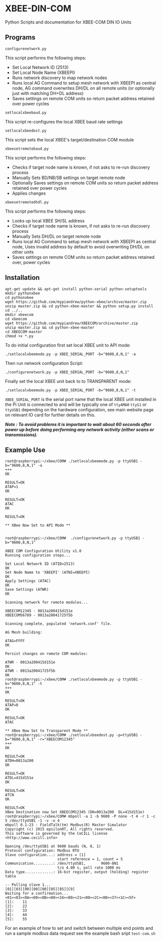 # XBEE-DIN-COM

Python Scripts and documentation for XBEE-COM DIN IO Units



## Programs

```configurenetwork.py``` 

This script performs the following steps:
- Set Local Network ID (2513)
- Set Local Node Name (XBEEPI)
- Runs network discovery to map network nodes
- Runs local AG Command to setup mesh network with XBEEPI as central node,
  AG command overwrites DH/DL on all remote units (or optionally just with matching DH+DL address)
- Saves settings on remote COM units so return packet address retained over 
  power cycles

```setlocalxbeebaud.py```

This script re-configures the local XBEE baud rate settings

```setlocalxbeedest.py```

This script sets the local XBEE's target/destination COM module 

```xbeesetremotebaud.py```

This script performs the following steps:
- Checks if target node name is known, if not asks to re-run discovery process
- Manually Sets BD/NB/SB settings on target remote node 
- Optionally Saves settings on remote COM units so return packet address retained over
  power cycles
- Applies changes

```xbeesetremotedhdl.py```

This script performs the following steps:
- Looks up local XBEE SH/SL address
- Checks if target node name is known, if not asks to re-run discovery process
- Manually Sets DH/DL on target remote node 
- Runs local AG Command to setup mesh network with XBEEPI as central node,
  Uses invalid address by default to avoid overwriting DH/DL on other units
- Saves settings on remote COM units so return packet address retained over,
  power cycles



## Installation


```
apt-get update && apt-get install python-serial python-setuptools
mkdir pythonxbee
cd pythonxbee
wget https://github.com/mypiandrew/python-xbee/archive/master.zip
unzip master.zip && cd python-xbee-master && python setup.py install
cd ../..
mkdir xbeecom
cd xbeecom
wget https://github.com/mypiandrew/XBEECOM/archive/master.zip
unzip master.zip && cd python-xbee-master
cd XBEECOM-master
chmod +x *.py
```


To do initial configuration first set local XBEE unit to API mode:
```
./setlocalxbeemode.py -p XBEE_SERIAL_PORT -b="9600,8,N,1" -a
```

Then run network configuration Script:
```
./configurenetwork.py -p XBEE_SERIAL_PORT -b="9600,8,N,1"
```

Finally set the local XBEE unit back to to TRANSPARENT mode:
```
./setlocalxbeemode.py -p XBEE_SERIAL_PORT -b="9600,8,N,1" -t
```

```XBEE_SERIAL_PORT``` is the serial port name that the local XBEE unit installed in the Pi Unit is connected to and will be typically one of ```ttyAMA0``` ```ttyS1``` or ```ttyUSB1``` depending on the hardware configuration, see main website page on relevant IO card for further details on this.


***Note : To avoid problems it is important to wait about 60 seconds after power up before doing performing any network activity (either scans or transmissions).***



## Example Use

```
root@raspberrypi:~/xbee/COM# ./setlocalxbeemode.py -p ttyUSB1 -b="9600,8,N,1" -a
+++
OK

RESULT=OK
ATAP=1
OK

RESULT=OK
ATAC
OK

RESULT=OK

** XBee Now Set to API Mode **


root@raspberrypi:~/xbee/COM#  ./configurenetwork.py -p ttyUSB1 -b="9600,8,N,1"

XBEE COM Configuration Utility v1.0
Running configuration steps...

Set Local Network ID (ATID=2513)
OK
Set Node Name to 'XBEEPI' (ATNI=XBEEPI)
OK
Apply Settings (ATAC)
OK
Save Settings (ATWR)
OK

Scanning network for remote modules...

XBEECOM12345 - 0013a200415d151e
XBEECOM56789 - 0013a20041725f5b

Scanning complete, populated 'network.conf' file.

AG Mesh building:

ATAG=FFFF
OK

Persist changes on remote COM modules:

ATWR - 0013a200415d151e
OK
ATWR - 0013a20041725f5b
OK
root@raspberrypi:~/xbee/COM# ./setlocalxbeemode.py -p ttyUSB1 -b="9600,8,N,1" -t
+++
OK

RESULT=OK
ATAP=0
OK

RESULT=OK
ATAC

** XBee Now Set to Transparent Mode **
root@raspberrypi:~/xbee/COM# ./setlocalxbeedest.py -p=ttyUSB1 -b="9600,8,N,1" -r="XBEECOM12345"
+++
OK

RESULT=OK
ATDH=0013a200
OK

RESULT=OK
ATDL=415d151e
OK

RESULT=OK
ATCN
OK

RESULT=OK
XBee Destination now Set XBEECOM12345 (DH=0013a200  DL=415d151e)
root@raspberrypi:~/xbee/COM# mbpoll -a 1 -b 9600 -P none -t 4 -r 1 -c 5 /dev/ttyUSB1 -1 -v -o 4
mbpoll 0.1-23 - FieldTalk(tm) Modbus(R) Master Simulator
Copyright (c) 2015 epsilonRT, All rights reserved.
This software is governed by the CeCILL license <http://www.cecill.info>

Opening /dev/ttyUSB1 at 9600 bauds (N, 8, 1)
Protocol configuration: Modbus RTU
Slave configuration...: address = [1]
                        start reference = 1, count = 5
Communication.........: /dev/ttyUSB1,       9600-8N1
                        t/o 4.00 s, poll rate 1000 ms
Data type.............: 16-bit register, output (holding) register table

-- Polling slave 1...
[01][03][00][00][00][05][85][C9]
Waiting for a confirmation...
<01><03><0A><00><0B><00><16><00><21><00><2C><00><37><1C><5F>
[1]:    11
[2]:    22
[3]:    33
[4]:    44
[5]:    55
```

For an example of how to set and switch between multiple end points and run a sample modbus data request see the example bash sript ```test-com.sh```



